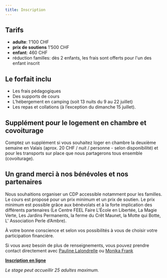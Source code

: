 ```yaml
---
title: Inscription
---
```

## Tarifs

* **adulte**: 1’100 CHF 
* **prix de soutiens** 1’500 CHF 
* **enfant**: 460 CHF
* réduction familles: dès 2 enfants, les frais sont offerts pour l'un des enfant inscrit

## Le forfait inclu

* Les frais pédagogiques
* Des supports de cours
* L’hébergement en camping (soit 13 nuits du 9 au 22 juillet)
* Les repas et collations (à l’exception du dimanche 15 juillet).

## Supplément pour le logement en chambre et covoiturage

Comptez un supplément si vous souhaitez loger en chambre la deuxième semaine en
Valais (aprox. 20 CHF / nuit / personne - selon disponibilité) et pour les
transports sur place que nous partagerons tous ensemble (covoiturage).

## Un grand merci à nos bénévoles et nos partenaires

Nous souhaitions organiser un CDP accessible notamment pour les familles. Le
cours est proposé pour un prix minimum et un prix de soutien. Le prix minimum
est possible grâce aux bénévolats et à la forte implication des différents
partenaires (Le Centre FEEL Faire L’École en Libertée, La Magie Verte, Les Jardins Permanents, la ferme du Crêt Maunet, la Motte qui Botte, L' Association Perle
d’Ambre). 

À votre bonne conscience et selon vos possibilités à vous de choisir votre participation financière.

Si vous avez besoin de plus de renseignements, vous pouvez prendre contact
directement avec [Pauline Lalondrelle](mailto:info@permaculture-itinerante.com) ou
[Monika Frank](mailto:m.frank@permakultur-akademie.net)

[**Inscription en ligne**](https://goo.gl/forms/EST4ZJ46X2DnGVRA3)

_Le stage peut accueillir 25 adultes maximum._
